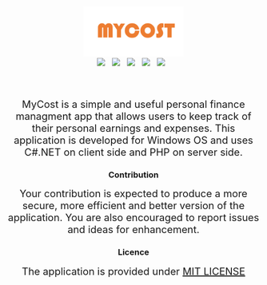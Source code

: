 <div style="text-align:center; width:100%;">
<img src="MyCost/Resources/MyCostLogo.png" width=200 height=100>
<br>

<img src="https://img.shields.io/github/issues/rezaSaker/MyCost.svg" style="margin-right: 10px">
<img src="https://img.shields.io/github/forks/rezaSaker/MyCost.svg" style="margin-right: 10px">
<img src="https://img.shields.io/github/stars/rezaSaker/MyCost.svg" style="margin-right: 10px">
<img src="https://img.shields.io/github/license/rezaSaker/MyCost.svg" style="margin-right: 10px">
<img src="https://img.shields.io/badge/Version-1.1.1.5-green.svg" style="margin-right: 10px">

<br><br>

<span style="font-size:20px">
MyCost is a simple and useful personal finance managment app that allows users to
keep track of their personal earnings and expenses. This application is developed
for Windows OS and uses C#.NET on client side and PHP on server side.
</span>

<h3>Contribution</h3>
<span style="font-size:20px">
Your contribution is expected to produce a more secure, more efficient and better version of the application.
You are also encouraged to report issues and ideas for enhancement. 
</span>

<h3>Licence</h3>
<span style="font-size:20px">The application is provided under <a href='LICENSE.md'>MIT LICENSE</a></span>

</div>